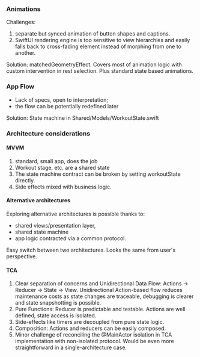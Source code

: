 ### Animations

Challenges: 
1. separate but synced animation of button shapes and captions.
2.  SwiftUI rendering engine is too sensitive to view hierarchies and easily falls back to cross-fading element instead of morphing from one to another.

Solution: 
matchedGeometryEffect. Covers most of animation logic with custom intervention in rest selection. Plus standard state based animations.

### App Flow 

- Lack of specs, open to interpretation;
- the flow can be potentially redefined later

Solution: State machine in Shared/Models/WorkoutState.swift


### Architecture considerations

#### MVVM

1. standard, small app, does the job
2. Workout stage, etc. are a shared state
3. The state machine contract can be broken by setting workoutState directly. 
4. Side effects mixed with business logic.


#### Alternative architectures

Exploring alternative architectures is possible thanks to: 
- shared views/presentation layer, 
- shared state machine 
- app logic contracted via a common protocol.

Easy switch between two architectures.
Looks the same from user's perspective.


#### TCA

1. Clear separation of concerns and Unidirectional Data Flow: Actions → Reducer → State → View. Unidirectional Action-based flow reduces maintenance costs as state changes are traceable, debugging is clearer and state snapshotting is possible.
2. Pure Functions: Reducer is predictable and testable. Actions are well defined, state access is isolated.
3. Side-effects like timers are decoupled from pure state logic.
4. Composition: Actions and reducers can be easily composed.
5. Minor challenge of reconciling the @MainActor isolation in TCA implementation with non-isolated protocol. Would be even more straightforward in a single-architecture case.

